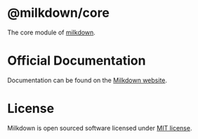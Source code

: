 # @milkdown/core

The core module of [milkdown](https://milkdown.dev/).

# Official Documentation

Documentation can be found on the [Milkdown website](https://milkdown.dev/docs/api/core).

# License

Milkdown is open sourced software licensed under [MIT license](https://github.com/Milkdown/milkdown/blob/main/LICENSE).
